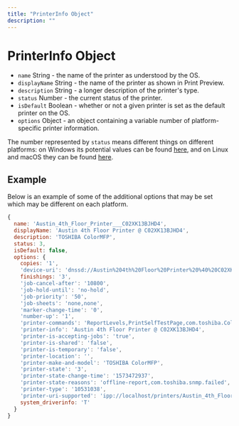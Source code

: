 ```yaml
---
title: "PrinterInfo Object"
description: ""
---
```


# PrinterInfo Object

* `name` String - the name of the printer as understood by the OS.
* `displayName` String - the name of the printer as shown in Print Preview.
* `description` String - a longer description of the printer's type.
* `status` Number - the current status of the printer.
* `isDefault` Boolean - whether or not a given printer is set as the default printer on the OS.
* `options` Object - an object containing a variable number of platform-specific printer information.

The number represented by `status` means different things on different platforms: on Windows its potential values can be found [here](https://docs.microsoft.com/en-us/windows/win32/printdocs/printer-info-2), and on Linux and macOS they can be found [here](https://www.cups.org/doc/cupspm.html).

## Example

Below is an example of some of the additional options that may be set which
may be different on each platform.

```javascript
{
  name: 'Austin_4th_Floor_Printer___C02XK13BJHD4',
  displayName: 'Austin 4th Floor Printer @ C02XK13BJHD4',
  description: 'TOSHIBA ColorMFP',
  status: 3,
  isDefault: false,
  options: {
    copies: '1',
    'device-uri': 'dnssd://Austin%204th%20Floor%20Printer%20%40%20C02XK13BJHD4._ipps._tcp.local./?uuid=71687f1e-1147-3274-6674-22de61b110bd',
    finishings: '3',
    'job-cancel-after': '10800',
    'job-hold-until': 'no-hold',
    'job-priority': '50',
    'job-sheets': 'none,none',
    'marker-change-time': '0',
    'number-up': '1',
    'printer-commands': 'ReportLevels,PrintSelfTestPage,com.toshiba.ColourProfiles.update,com.toshiba.EFiling.update,com.toshiba.EFiling.checkPassword',
    'printer-info': 'Austin 4th Floor Printer @ C02XK13BJHD4',
    'printer-is-accepting-jobs': 'true',
    'printer-is-shared': 'false',
    'printer-is-temporary': 'false',
    'printer-location': '',
    'printer-make-and-model': 'TOSHIBA ColorMFP',
    'printer-state': '3',
    'printer-state-change-time': '1573472937',
    'printer-state-reasons': 'offline-report,com.toshiba.snmp.failed',
    'printer-type': '10531038',
    'printer-uri-supported': 'ipp://localhost/printers/Austin_4th_Floor_Printer___C02XK13BJHD4',
    system_driverinfo: 'T'
  }
}
```
